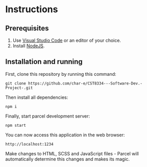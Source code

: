 # Instructions

## Prerequisites
1. Use [Visual Studio Code](https://code.visualstudio.com/) or an editor of your choice.
2. Install [NodeJS](https://nodejs.org/en/).


## Installation and running
First, clone this repository by running this command:

    git clone https://github.com/char-e/CST8334---Software-Dev.-Project-.git

Then install all dependencies:

    npm i

Finally, start parcel development server:

    npm start

You can now access this application in the web browser:

    http://localhost:1234

Make changes to HTML, SCSS and JavaScript files - Parcel will automatically determine this changes and makes its magic.